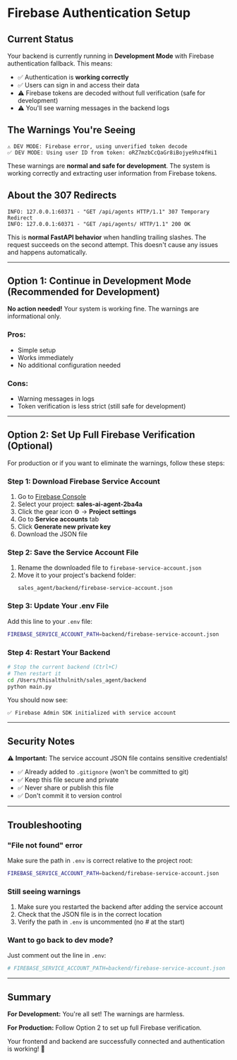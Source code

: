 # Firebase Authentication Setup

## Current Status

Your backend is currently running in **Development Mode** with Firebase authentication fallback. This means:

- ✅ Authentication is **working correctly**
- ✅ Users can sign in and access their data
- ⚠️ Firebase tokens are decoded without full verification (safe for development)
- ⚠️ You'll see warning messages in the backend logs

## The Warnings You're Seeing

```
⚠️ DEV MODE: Firebase error, using unverified token decode
✅ DEV MODE: Using user ID from token: oRZ7mzbCcQaGr8iBojye9hz4fHi1
```

These warnings are **normal and safe for development**. The system is working correctly and extracting user information from Firebase tokens.

## About the 307 Redirects

```
INFO: 127.0.0.1:60371 - "GET /api/agents HTTP/1.1" 307 Temporary Redirect
INFO: 127.0.0.1:60371 - "GET /api/agents/ HTTP/1.1" 200 OK
```

This is **normal FastAPI behavior** when handling trailing slashes. The request succeeds on the second attempt. This doesn't cause any issues and happens automatically.

---

## Option 1: Continue in Development Mode (Recommended for Development)

**No action needed!** Your system is working fine. The warnings are informational only.

### Pros:
- Simple setup
- Works immediately
- No additional configuration needed

### Cons:
- Warning messages in logs
- Token verification is less strict (still safe for development)

---

## Option 2: Set Up Full Firebase Verification (Optional)

For production or if you want to eliminate the warnings, follow these steps:

### Step 1: Download Firebase Service Account

1. Go to [Firebase Console](https://console.firebase.google.com/)
2. Select your project: **sales-ai-agent-2ba4a**
3. Click the gear icon ⚙️ → **Project settings**
4. Go to **Service accounts** tab
5. Click **Generate new private key**
6. Download the JSON file

### Step 2: Save the Service Account File

1. Rename the downloaded file to `firebase-service-account.json`
2. Move it to your project's backend folder:
   ```
   sales_agent/backend/firebase-service-account.json
   ```

### Step 3: Update Your .env File

Add this line to your `.env` file:

```bash
FIREBASE_SERVICE_ACCOUNT_PATH=backend/firebase-service-account.json
```

### Step 4: Restart Your Backend

```bash
# Stop the current backend (Ctrl+C)
# Then restart it
cd /Users/thisalthulnith/sales_agent/backend
python main.py
```

You should now see:
```
✅ Firebase Admin SDK initialized with service account
```

---

## Security Notes

⚠️ **Important:** The service account JSON file contains sensitive credentials!

- ✅ Already added to `.gitignore` (won't be committed to git)
- ✅ Keep this file secure and private
- ✅ Never share or publish this file
- ✅ Don't commit it to version control

---

## Troubleshooting

### "File not found" error

Make sure the path in `.env` is correct relative to the project root:
```bash
FIREBASE_SERVICE_ACCOUNT_PATH=backend/firebase-service-account.json
```

### Still seeing warnings

1. Make sure you restarted the backend after adding the service account
2. Check that the JSON file is in the correct location
3. Verify the path in `.env` is uncommented (no # at the start)

### Want to go back to dev mode?

Just comment out the line in `.env`:
```bash
# FIREBASE_SERVICE_ACCOUNT_PATH=backend/firebase-service-account.json
```

---

## Summary

**For Development:** You're all set! The warnings are harmless.

**For Production:** Follow Option 2 to set up full Firebase verification.

Your frontend and backend are successfully connected and authentication is working! 🎉
